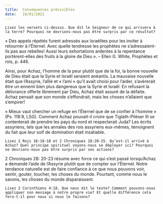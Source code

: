 ```yaml
---
title:  Conséquences prévisibles
date:   18/01/2021
---
```


`Lisez les versets ci-dessus. Que dit le Seigneur de ce qui arrivera à la terre? Pourquoi ne devrions-nous pas être surpris par ce résultat?`

« Des appels répétés furent adressés aux Israélites pour les inviter à retourner à l’Éternel. Avec quelle tendresse les prophètes ne s’adressaient-ils pas aux rebelles! Aussi leurs exhortations ardentes à la repentance portèrent-elles des fruits à la gloire de Dieu ». – Ellen G. White, Prophètes et rois, p. 446.

Ainsi, pour Achaz, l’homme de la peur plutôt que de la foi, la bonne nouvelle de Dieu était que la Syrie et Israël seraient anéantis. La mauvaise nouvelle était que l’Assyrie, l’allié et « l’ami » qu’il avait choisi pour l’aider, s’avèrerait être un ennemi bien plus dangereux que la Syrie et Israël. En refusant la délivrance offerte librement par Dieu, Achaz était assuré de la défaite. Achaz pensait que son monde s’effondrait, mais les choses n’allaient que s’empirer!

« Mieux vaut chercher un refuge en l’Éternel que de se confier à l’homme » (Ps. 118:9, LSG). Comment Achaz pouvait-il croire que Tiglath-Piléser III se contenterait de prendre les pays du nord et respecterait Juda? Les écrits assyriens, tels que les annales des rois assyriens eux-mêmes, témoignent du fait que leur soif de domination était insatiable.

`Lisez 2 Rois 16:10-18 et 2 Chroniques 28:20-25. Qu’est-il arrivé à Achaz? Quel principe spirituel voyons-nous se déployer ici? Pourquoi ne devrions-nous pas être surpris par ses actions?`

2 Chroniques 28: 20-23 résume avec force ce qui s’est passé lorsqu’Achaz a demandé l’aide de l’Assyrie plutôt que de compter sur l’Éternel. Notre tendance naturelle est de faire confiance à ce que nous pouvons voir, sentir, gouter, toucher, les choses du monde. Pourtant, comme nous le savons, les choses du monde disparaissent.

`Lisez 2 Corinthiens 4:18. Que nous dit le texte? Comment pouvons-nous appliquer son message à notre propre vie? Et quelle différence cela fera-t-il pour nous si nous le faisons?`